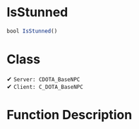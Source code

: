 # IsStunned
```js	
bool IsStunned()
```
# Class
✔ `Server: CDOTA_BaseNPC`  
✔ `Client: C_DOTA_BaseNPC`  

# Function Description

